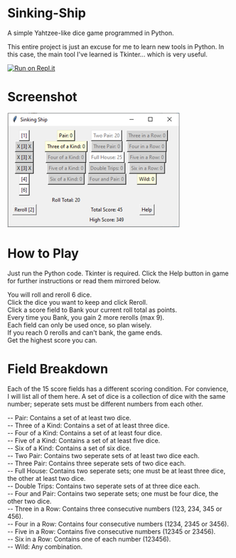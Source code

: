 # Sinking-Ship
A simple Yahtzee-like dice game programmed in Python.

This entire project is just an excuse for me to learn new tools in Python. In this case, the main tool I've learned is Tkinter... which is very useful.

[![Run on Repl.it](https://repl.it/badge/github/qwertyu63/Sinking-Ship)](https://repl.it/github/qwertyu63/Sinking-Ship)

# Screenshot
![Image of Sinking Ship](https://github.com/qwertyu63/Sinking-Ship/blob/master/SinkingShipImage.png)

# How to Play
Just run the Python code. Tkinter is required. Click the Help button in game for further instructions or read them mirrored below.

You will roll and reroll 6 dice.  
Click the dice you want to keep and click Reroll.  
Click a score field to Bank your current roll total as points.  
Every time you Bank, you gain 2 more rerolls (max 9).  
Each field can only be used once, so plan wisely.  
If you reach 0 rerolls and can't bank, the game ends.  
Get the highest score you can.

# Field Breakdown
Each of the 15 score fields has a different scoring condition. For convience, I will list all of them here. A set of dice is a collection of dice with the same number; seperate sets must be different numbers from each other.

-- Pair: Contains a set of at least two dice.  
-- Three of a Kind: Contains a set of at least three dice.  
-- Four of a Kind: Contains a set of at least four dice.  
-- Five of a Kind: Contains a set of at least five dice.  
-- Six of a Kind: Contains a set of six dice.  
-- Two Pair: Contains two seperate sets of at least two dice each.  
-- Three Pair: Contains three seperate sets of two dice each.  
-- Full House: Contains two seperate sets; one must be at least three dice, the other at least two dice.  
-- Double Trips: Contains two seperate sets of at three dice each.  
-- Four and Pair: Contains two seperate sets; one must be four dice, the other two dice.  
-- Three in a Row: Contains three consecutive numbers (123, 234, 345 or 456).  
-- Four in a Row: Contains four consecutive numbers (1234, 2345 or 3456).  
-- Five in a Row: Contains five consecutive numbers (12345 or 23456).  
-- Six in a Row: Contains one of each number (123456).  
-- Wild: Any combination.  
